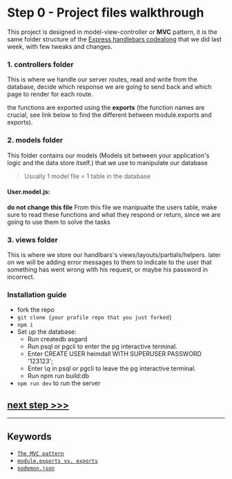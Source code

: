 # Step 0 - Project files walkthrough

This project is designed in model-view-controller or **MVC** pattern, it is the same folder structure of the [Express handlebars codealong](https://github.com/foundersandcoders/express-handlebars-workshop) that we did last week, with few tweaks and changes.
 


### 1. controllers folder

This is where we handle our server routes, read and write from the database, decide which response we are going to send back and which page to render for each route.

the functions are exported using the **exports** (the function names are crucial, see link below to find the different between module.exports and exports).


### 2. models folder
This folder contains our models (Models sit between your application's logic and the data store itself.) that we use to manipulate our database
> Usually 1 model file = 1 table in the database


#### User.model.js:
**do not change this file**
From this file we manipualte the users table, make sure to read these functions and what they respond or return, since we are going to use them to solve the tasks

### 3. views folder
This is where we store our handlbars's views/layouts/partials/helpers.
later on we will be adding error messages to them to indicate to the user that something has went wrong with his request, or maybe his password in incorrect.


### Installation guide

- fork the repo
- `git clone {your profile repo that you just forked}`
- `npm i`
- Set up the database:
   - Run createdb asgard
   - Run psql or pgcli to enter the pg interactive terminal.
   - Enter CREATE USER heimdall WITH SUPERUSER PASSWORD '123123';
   - Enter \q in psql or pgcli to leave the pg interactive terminal.
   - Run npm run build:db
- `npm run dev` to run the server

### 


## [**next step >>>**](./step01.md)
---
## Keywords
* [`The MVC pattern`](https://www.tutorialspoint.com/mvc_framework/mvc_framework_introduction.htm)
* [`module.exports vs. exports`](https://www.freecodecamp.org/news/node-js-module-exports-vs-exports-ec7e254d63ac/)
* [`nodemon.json`](https://www.npmjs.com/package/nodemon#config-files)
